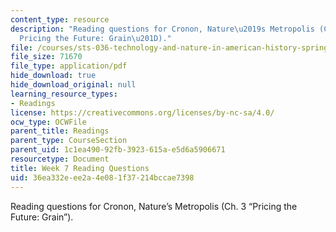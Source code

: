 ```yaml
---
content_type: resource
description: "Reading questions for Cronon, Nature\u2019s Metropolis (Ch. 3 \u201C\
  Pricing the Future: Grain\u201D)."
file: /courses/sts-036-technology-and-nature-in-american-history-spring-2008/36ea332eee2a4e081f37214bccae7398_quest7.pdf
file_size: 71670
file_type: application/pdf
hide_download: true
hide_download_original: null
learning_resource_types:
- Readings
license: https://creativecommons.org/licenses/by-nc-sa/4.0/
ocw_type: OCWFile
parent_title: Readings
parent_type: CourseSection
parent_uid: 1c1ea490-92fb-3923-615a-e5d6a5906671
resourcetype: Document
title: Week 7 Reading Questions
uid: 36ea332e-ee2a-4e08-1f37-214bccae7398
---
```

Reading questions for Cronon, Nature’s Metropolis (Ch. 3 “Pricing the Future: Grain”).